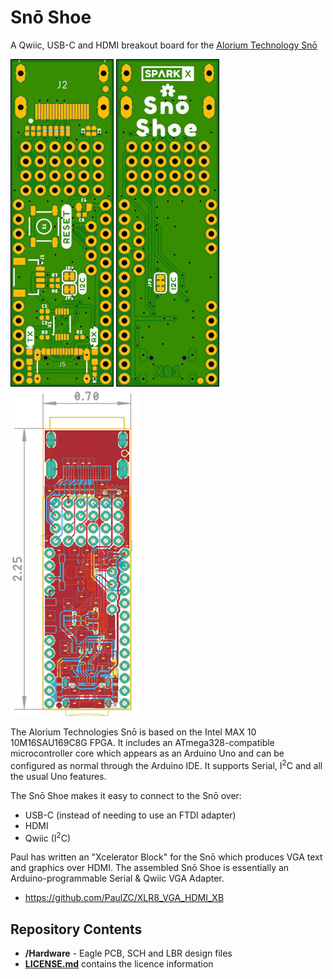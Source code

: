 # Snō Shoe

A Qwiic, USB-C and HDMI breakout board for the [Alorium Technology Snō](https://www.sparkfun.com/products/15145)

![Top.JPG](img/Top.JPG)
![Bottom.JPG](img/Bottom.JPG)
![Dimensions.png](img/Dimensions.png)

The Alorium Technologies Snō is based on the Intel MAX 10 10M16SAU169C8G FPGA. It includes an ATmega328-compatible microcontroller core
which appears as an Arduino Uno and can be configured as normal through the Arduino IDE. It supports Serial, I<sup>2</sup>C and all the usual
Uno features.

The Snō Shoe makes it easy to connect to the Snō over:
- USB-C (instead of needing to use an FTDI adapter)
- HDMI
- Qwiic (I<sup>2</sup>C)

Paul has written an "Xcelerator Block" for the Snō which produces VGA text and graphics over HDMI. The assembled Snō Shoe is essentially an
Arduino-programmable Serial & Qwiic VGA Adapter.

- https://github.com/PaulZC/XLR8_VGA_HDMI_XB

## Repository Contents

- **/Hardware** - Eagle PCB, SCH and LBR design files
- **[LICENSE.md](./LICENSE.md)** contains the licence information
